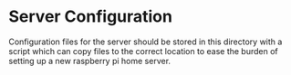 # Server Configuration

Configuration files for the server should be stored in this directory with a script which can copy files to the correct location to ease the burden of setting up a new raspberry pi home server.



